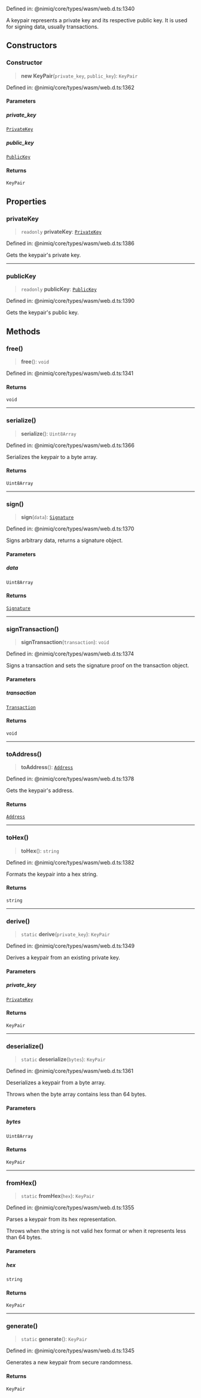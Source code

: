 Defined in: @nimiq/core/types/wasm/web.d.ts:1340

A keypair represents a private key and its respective public key.
It is used for signing data, usually transactions.

## Constructors

### Constructor

> **new KeyPair**(`private_key`, `public_key`): `KeyPair`

Defined in: @nimiq/core/types/wasm/web.d.ts:1362

#### Parameters

##### private\_key

[`PrivateKey`](PrivateKey.md)

##### public\_key

[`PublicKey`](PublicKey.md)

#### Returns

`KeyPair`

## Properties

### privateKey

> `readonly` **privateKey**: [`PrivateKey`](PrivateKey.md)

Defined in: @nimiq/core/types/wasm/web.d.ts:1386

Gets the keypair's private key.

***

### publicKey

> `readonly` **publicKey**: [`PublicKey`](PublicKey.md)

Defined in: @nimiq/core/types/wasm/web.d.ts:1390

Gets the keypair's public key.

## Methods

### free()

> **free**(): `void`

Defined in: @nimiq/core/types/wasm/web.d.ts:1341

#### Returns

`void`

***

### serialize()

> **serialize**(): `Uint8Array`

Defined in: @nimiq/core/types/wasm/web.d.ts:1366

Serializes the keypair to a byte array.

#### Returns

`Uint8Array`

***

### sign()

> **sign**(`data`): [`Signature`](Signature.md)

Defined in: @nimiq/core/types/wasm/web.d.ts:1370

Signs arbitrary data, returns a signature object.

#### Parameters

##### data

`Uint8Array`

#### Returns

[`Signature`](Signature.md)

***

### signTransaction()

> **signTransaction**(`transaction`): `void`

Defined in: @nimiq/core/types/wasm/web.d.ts:1374

Signs a transaction and sets the signature proof on the transaction object.

#### Parameters

##### transaction

[`Transaction`](Transaction.md)

#### Returns

`void`

***

### toAddress()

> **toAddress**(): [`Address`](Address.md)

Defined in: @nimiq/core/types/wasm/web.d.ts:1378

Gets the keypair's address.

#### Returns

[`Address`](Address.md)

***

### toHex()

> **toHex**(): `string`

Defined in: @nimiq/core/types/wasm/web.d.ts:1382

Formats the keypair into a hex string.

#### Returns

`string`

***

### derive()

> `static` **derive**(`private_key`): `KeyPair`

Defined in: @nimiq/core/types/wasm/web.d.ts:1349

Derives a keypair from an existing private key.

#### Parameters

##### private\_key

[`PrivateKey`](PrivateKey.md)

#### Returns

`KeyPair`

***

### deserialize()

> `static` **deserialize**(`bytes`): `KeyPair`

Defined in: @nimiq/core/types/wasm/web.d.ts:1361

Deserializes a keypair from a byte array.

Throws when the byte array contains less than 64 bytes.

#### Parameters

##### bytes

`Uint8Array`

#### Returns

`KeyPair`

***

### fromHex()

> `static` **fromHex**(`hex`): `KeyPair`

Defined in: @nimiq/core/types/wasm/web.d.ts:1355

Parses a keypair from its hex representation.

Throws when the string is not valid hex format or when it represents less than 64 bytes.

#### Parameters

##### hex

`string`

#### Returns

`KeyPair`

***

### generate()

> `static` **generate**(): `KeyPair`

Defined in: @nimiq/core/types/wasm/web.d.ts:1345

Generates a new keypair from secure randomness.

#### Returns

`KeyPair`
